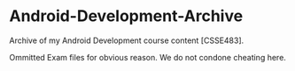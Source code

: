 # Android-Development-Archive
Archive of my Android Development course content [CSSE483].

Ommitted Exam files for obvious reason. We do not condone cheating here. 
